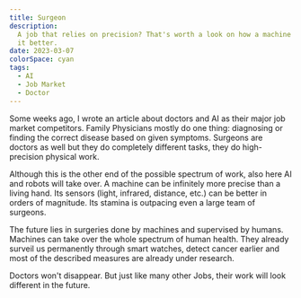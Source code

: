 ```yaml
---
title: Surgeon
description:
  A job that relies on precision? That's worth a look on how a machine could do
  it better.
date: 2023-03-07
colorSpace: cyan
tags:
  - AI
  - Job Market
  - Doctor
---
```


Some weeks ago, I wrote an article about doctors and AI as their major job
market competitors. Family Physicians mostly do one thing: diagnosing or finding
the correct disease based on given symptoms. Surgeons are doctors as well but
they do completely different tasks, they do high-precision physical work.

Although this is the other end of the possible spectrum of work, also here AI
and robots will take over. A machine can be infinitely more precise than a
living hand. Its sensors (light, infrared, distance, etc.) can be better in
orders of magnitude. Its stamina is outpacing even a large team of surgeons.

The future lies in surgeries done by machines and supervised by humans. Machines
can take over the whole spectrum of human health. They already surveil us
permanently through smart watches, detect cancer earlier and most of the
described measures are already under research.

Doctors won't disappear. But just like many other Jobs, their work will look
different in the future.
